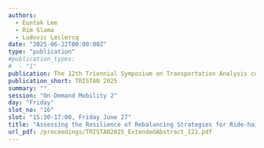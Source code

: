 ```yaml
---
authors:
  - Euntak Lee
  - Rim Slama
  - Ludovic Leclercq
date: "2025-06-22T00:00:00Z"
type: "publication"
#publication_types:
#  - "1"
publication: The 12th Triennial Symposium on Transportation Analysis conference
publication_short: TRISTAN 2025
summary: ""
session: "On-Demand Mobility 2"
day: "Friday"
slot_no: "16"
slot: "15:30-17:00, Friday June 27"
title: "Assessing the Resilience of Rebalancing Strategies for Ride-hailing Services in Multi-modal Transportation System"
url_pdf: /proceedings/TRISTAN2025_ExtendedAbstract_121.pdf
---
```

